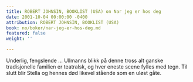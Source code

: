 ```yaml
---
title: ROBERT JOHNSIN, BOOKLIST (USA) on Nar jeg er hos deg
date: 2001-10-04 00:00:00 -0400
attribution: ROBERT JOHNSIN, BOOKLIST (USA)
book: no/boker/nar-jeg-er-hos-deg.md
featured: false
weight: ''

---
```

Underlig, fengslende … Ullmanns blikk på denne tross alt ganske tradisjonelle familien er teatralsk, og hver eneste scene fylles med tegn. Til slutt blir Stella og hennes død likevel stående som en uløst gåte.